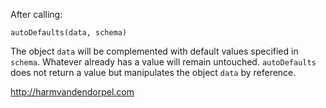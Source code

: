 After calling:
```
autoDefaults(data, schema)
```

The object `data` will be complemented with default values specified in `schema`. Whatever already has a value will remain untouched. `autoDefaults` does not return a value but manipulates the object `data` by reference.


http://harmvandendorpel.com
